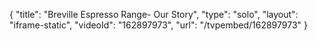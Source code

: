{
    "title": "Breville Espresso Range- Our Story",
    "type": "solo",
    "layout": "iframe-static",
    "videoId": "162897973",
    "url": "\/tvpembed\/162897973"
}